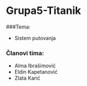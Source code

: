 # Grupa5-Titanik
###Tema:
- Sistem putovanja
### Članovi tima:
- Alma Ibrašimović
- Eldin Kapetanović
- Zlata Karić
